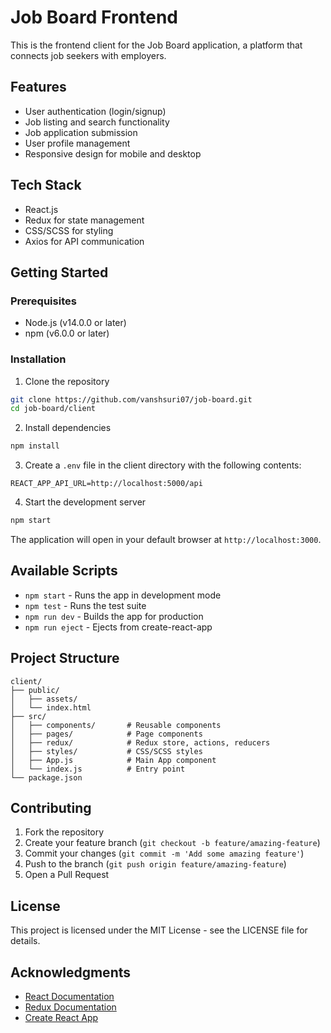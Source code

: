 # Job Board Frontend

This is the frontend client for the Job Board application, a platform that connects job seekers with employers.

## Features

- User authentication (login/signup)
- Job listing and search functionality
- Job application submission
- User profile management
- Responsive design for mobile and desktop

## Tech Stack

- React.js
- Redux for state management
- CSS/SCSS for styling
- Axios for API communication

## Getting Started

### Prerequisites

- Node.js (v14.0.0 or later)
- npm (v6.0.0 or later)

### Installation

1. Clone the repository

```bash
git clone https://github.com/vanshsuri07/job-board.git
cd job-board/client
```

2. Install dependencies

```bash
npm install
```

3. Create a `.env` file in the client directory with the following contents:

```
REACT_APP_API_URL=http://localhost:5000/api
```

4. Start the development server

```bash
npm start
```

The application will open in your default browser at `http://localhost:3000`.

## Available Scripts

- `npm start` - Runs the app in development mode
- `npm test` - Runs the test suite
- `npm run dev` - Builds the app for production
- `npm run eject` - Ejects from create-react-app

## Project Structure

```
client/
├── public/
│   ├── assets/
│   └── index.html
├── src/
│   ├── components/       # Reusable components
│   ├── pages/            # Page components
│   ├── redux/            # Redux store, actions, reducers
│   ├── styles/           # CSS/SCSS styles
│   ├── App.js            # Main App component
│   └── index.js          # Entry point
└── package.json
```

## Contributing

1. Fork the repository
2. Create your feature branch (`git checkout -b feature/amazing-feature`)
3. Commit your changes (`git commit -m 'Add some amazing feature'`)
4. Push to the branch (`git push origin feature/amazing-feature`)
5. Open a Pull Request

## License

This project is licensed under the MIT License - see the LICENSE file for details.

## Acknowledgments

- [React Documentation](https://reactjs.org/docs/getting-started.html)
- [Redux Documentation](https://redux.js.org/)
- [Create React App](https://create-react-app.dev/)
